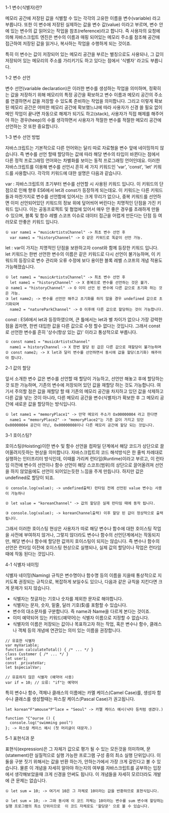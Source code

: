 1-1 변수(식별자)란?

메모리 공간에 저장된 값을 식별할 수 있는 각각의 고유한 이름을 변수(variable) 라고 부릅니다. 또한 이 변수에 저장된 실제하는 값을 변수 값(value) 이라고 부르며, 변수 안에 있는 변수의 값 읽어오는 작업을 참조(reference)라고 합니다. 즉 사용자의 요청에 의해 자바스크립트 엔진은 변수의 이름과 매핑 되어있는 메모리 주소를 참조해 공간에 접근하여 저장된 값을 읽거나, 복사하는 작업을 수행하게 되는 것이죠. 

특히 이 변수는 값이 저장되어 있는 메모리 공간을 부르는 별칭으로도 사용되나, 그 값이 저장되어 있는 메모리의 주소를 가리키기도 하고 있다는 점에서 '식별자' 라고도 부릅니다. 

1-2 변수 선언

변수 선언(variable declaration)은 이러한 변수를 생성하는 작업을 의미하며, 정확히는 값을 저장하기 위해 메모리의 특정 공간을 확보하고 변수 이름과 메모리 공간의 주소를 연결하면서 값을 저장할 수 있도록 준비하는 작업을 의미합니다. 그리고 이렇게 확보 된 메모리 공간은 어떠한 메모리 공간에 확보했느냐에 따라 사용자가 신경 쓸 필요 없이 메인 작업이 끝나면 자동으로 해제가 되기도 하고(stack), 사용자가 직접 해제를 해주어야 하는 경우(heep)의 수를 생각하면서 사용자가 적절한 변수를 적절한 메모리 공간에 선언하는 것 또한 중요합니다.

1-3 변수 선언 방법

자바스크립트는 기본적으로 다른 언어와는 달리 따로 자료형을 변수 앞에 네이밍하지 않습니다. 즉 변수를 선언 할때 할당하는 값에 따라 해당 변수의 타입이 바뀐다는 점에서 다른 정적 프로그래밍 언어와는 차별화를 보이는 동적 프로그래밍 언어인데요. 이러한 자바스크립트를 이용해 변수를 선언시 흔히 세 가지 키워드인 'var', 'const', 'let' 키워드를 사용합니다. 각각의 키워드에 대한 설명은 다음과 같습니다.

var : 자바스크립트의 초기부터 변수를 선언할 시 사용된 키워드 입니다. 이 키워드의 단점으로 인해 향후 ES6에서 let과 const가 등장하게 되는데요. 이 키워드는 다른 키워드들과 마찬가지로 변수를 선언함에 있어서는 크게 무리가 없으나, 중복 키워드를 선언하면 이미 선언되어있던 키워드의 정보 위에 덮어씌어 버린다는 치명적인 단점을 가진 키워드 입니다. 이는 공동프로젝트 및 협업에 있어서 매우 안 좋은 경우를 초래하게 만들 수 있으며, 블록 및 함수 레벨 스코프 이슈로 데이터 접근을 어렵게 만든다는 단점 등 여러모로 안좋은 키워드 입니다.

```
① var name1 = "musicArtistsChannel" -> 최초 변수 선언 후 
  var name1 = "historyChannel" -> O 같은 키워드로 똑같이 선언 가능.

```

let : var이 가지는 치명적인 단점을 보완하고자 const와 함께 등장한 키워드 입니다. let 키워드는 한번 선언한 변수의 이름은 같은 키워드로 다시 선언이 불가능하며, 이 키워드의 등장으로 변수 관리와 오류 수정에 보다 용이한 블록 레벨 스코프의 개념 적용도 가능해졌습니다.

```
① let name1 = "musicArtistsChannel" -> 최초 변수 선언 후 
  let name1 = "historyChannel" -> X 중복으로 변수를 선언하는 것은 불가.
② name1 = "historyChannel" -> O 이미 선언 된 변수에 다른 값으로 초기화 하는 것은 가능.
③ let name2; -> 변수를 선언만 해주고 초기화를 하지 않을 경우 undefined 값으로 초기화되며
  name2 = "natureParkChannel" -> O 이후에 다른 값으로 할당하는 것이 가능합니다.

```

const : ES6에서 let과 등장하였으며, 큰 틀에서는 let과 별 차이가 없으나 가장 강력한 점을 꼽자면, 한번 대입한 값을 다른 값으로 수정 할수 없다는 것입니다. 그래서 const로 선언한 변수를 흔히 '상수(항상 있는 값)' 이라고 통상적으로 부릅니다.

```
① const name1 = "musicArtistsChannel"
  name1 = historyChannel -> X 한번 할당 된 값은 다른 값으로 재할당이 불가능하며
② const name2; -> X let과 달리 변수를 선언하면서 동시에 값을 할당(초기화) 해주어야 합니다.

```

2-1 값의 할당

앞서 소개한 변수 값은 변수를 선언할 때 할당이 가능하고, 선언만 해놓고 후에 할당하는 것 또한 가능하며, 기존의 변수에 저장되어 있던 값을 재할당 하는 것도 가능합니다. 여기서 주의할 점은 값을 재할당 할 때 기존의 메모리 공간을 차지하고 있던 값을 삭제하고 다른 값을 넣는 것이 아니라, 다른 메모리 공간을 변수(식별자)가 확보한 후 그 메모리 공간에 새로운 값을 할당하는 방식입니다.

```
① let name1 = "memoryPlace1" -> 만약 메모리 주소가 Ox00000004 라고 한다면
  name1 = "memoryPlace2" -> "memoryPlace2"는 기존 값이 가지고 있던 Ox00000004 공간이 아닌, Ox00000008이나 다른 메모리 공간에 할당 되는 것입니다.

```

3-1 호이스팅?

호이스팅(Hoisting)이란 변수 및 함수 선언을 컴파일 단계에서 해당 코드가 상단으로 끌어올려지듯하는 현상을 의미합니다. 자바스크립트의 코드 해석방식은 한 줄씩 차례대로 실행하는 인터프리터 방식인데, 이때를 가리켜 런타임(Runtime)이라고 부르고, 이 런타임 이전에 변수의 선언이나 함수 선언이 해당 스코프(범위)의 상단으로 끌어올려져 선언을 하지 않았음에도 선언이 되어있는듯한 느낌을 주게 만듭니다. 하지만 값은 undefined로 할당이 되죠.

```
① console.log(value); -> undefined출력) 런타임 전에 선언된 value 변수는 사용이 가능하나

② let value = "koreanChannel" -> 값의 할당은 실제 런타임 때에 동작 됩니다.

③ console.log(value); -> koreanChannel출력) 이후 할당 된 값이 정상적으로 출력됩니다.
```

그래서 이러한 호이스팅 현상은 사용자가 따로 해당 변수나 함수에 대한 호이스팅 작업을 사전에 부여하지 않거나, 그렇지 않더라도 변수나 함수의 선언단계에서는 작동되지만, 해당 변수나 함수에 할당한 값까지 호이스팅이 되지는 않습니다. 즉 변수나 함수의 선언은 런타임 이전에 호이스팅 현상으로 실행되나, 실제 값의 할당이나 작업은 런타임때에 작동 된다는 것입니다.

4-1 식별자 네이밍

식별자 네이밍(Naming) 규칙은 변수명이나 함수명 등의 이름을 지을때 통상적으로 지키도록 권장되는 규칙으로, 복잡하게 보일수도 있으나, 다음과 같은 규칙을 지킨다면 크게 문제가 되지 않습니다.

- 식별자는 첫글자는 기호나 숫자를 제외한 문자로 해야합니다.
- 식별자는 문자, 숫자, 밑줄, 달러 기호($)를 포함할 수 있습니다.
- 변수의 대소문자를 구분합니다. 즉 name과 Name을 다르게 본다는 것이죠.
- 이미 예약되어 있는 키워드(예약어)는 식별자 이름으로 지정할 수 없습니다.
- 식별자의 이름은 저장되는 값이나 목표하고자 하는 작업, 혹은 변수나 함수, 클래스나 객체 등의 개념에 연관있는   의미 있는 이름을 권장합니다.

```
// 유효한 식별자
var myVariable;
function calculateTotal() { /* ... */ }
class Customer { /* ... */ }
let user1;
const _privateVar;
let $specialVar;

// 유효하지 않은 식별자 (예약어 사용)
var if = 10; // 오류: "if"는 예약어
```

특히 변수나 함수, 객체나 클래스의 이름에는 카멜 케이스(Camel Case)를, 생성자 함수나 클래스를 생성할때는 파스칼 케이스(Pascal Case)가 권고됩니다.

```
let korean"F"amouse"P"lace = "Seoul" -> 카멜 케이스 예시(낙타 등처럼 생겼다.)

function "C"ourse () {
  console.log("swimming pool")
}; -> 파스칼 케이스 예시 (첫 머리글이 대문자.)

```

5-1 표현식과 문

표현식(expression)은 그 자체가 값으로 평가 될 수 있는 모든것을 의미하며, 문(statement)란 실질적으로 실행 가능한 프로그램 구성 중의 최소 실행 단위입니다. 이 둘을 구분 짓기 위해서는 값을 반환 하는가, 안하는가에서 가장 크게 갈린다고 볼 수 있습니다. 물론 이 개념을 자세히 알아야 하는지의 여부를 자바스크립트를 공부하는 입장에서 생각해보았을때 크게 신경을 안써도 됩니다. 이 개념들을 자세히 모르더라도 개발에 큰 문제는 없습니다.

```
① let sum = 10; -> 여기서 10은 그 자체로 10이라는 값을 반환하므로 표현식입니다.

② let sum = 10; -> 그와 동시에 이 코드 자체는 10이라는 변수를 sum 변수에 할당하는 실행 프로그램의 최소 단위이므로  이 코드 자체로도 '할당문' 으로 볼 수 있습니다.

```